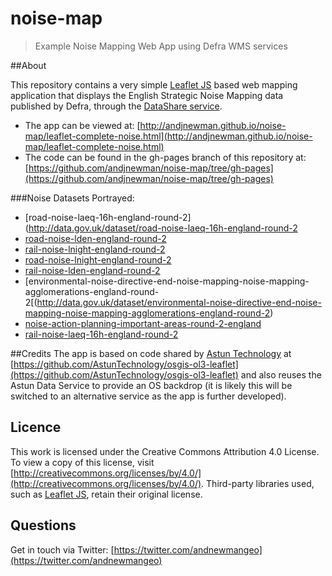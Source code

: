 # noise-map
> Example Noise Mapping Web App using Defra WMS services

##About

This repository contains a very simple [Leaflet JS](http://www.leafletjs.com) based web mapping application that displays the English Strategic Noise Mapping data published by Defra, through the [DataShare service](http://www.geostore.com/environment-agency).

* The app can be viewed at: [http://andjnewman.github.io/noise-map/leaflet-complete-noise.html](http://andjnewman.github.io/noise-map/leaflet-complete-noise.html)
* The code can be found in the gh-pages branch of this repository at: [https://github.com/andjnewman/noise-map/tree/gh-pages](https://github.com/andjnewman/noise-map/tree/gh-pages)

###Noise Datasets Portrayed:
* [road-noise-laeq-16h-england-round-2](http://data.gov.uk/dataset/road-noise-laeq-16h-england-round-2 
* [road-noise-lden-england-round-2](http://data.gov.uk/dataset/road-noise-lden-england-round-2)
* [rail-noise-lnight-england-round-2](http://data.gov.uk/dataset/rail-noise-lnight-england-round-2)
* [road-noise-lnight-england-round-2](http://data.gov.uk/dataset/road-noise-lnight-england-round-2)
* [rail-noise-lden-england-round-2](http://data.gov.uk/dataset/rail-noise-lden-england-round-2)
* [environmental-noise-directive-end-noise-mapping-noise-mapping-agglomerations-england-round-2[(http://data.gov.uk/dataset/environmental-noise-directive-end-noise-mapping-noise-mapping-agglomerations-england-round-2)
* [noise-action-planning-important-areas-round-2-england](http://data.gov.uk/dataset/noise-action-planning-important-areas-round-2-england)
* [rail-noise-laeq-16h-england-round-2](http://data.gov.uk/dataset/rail-noise-laeq-16h-england-round-2)

##Credits
The app is based on code shared by [Astun Technology](https://astuntechnology.com) at [https://github.com/AstunTechnology/osgis-ol3-leaflet](https://github.com/AstunTechnology/osgis-ol3-leaflet) and also reuses the Astun Data Service to provide an OS backdrop (it is likely this will be switched to an alternative service as the app is further developed).

## Licence

This work is licensed under the Creative Commons Attribution 4.0 License. To view a copy of this license, visit [http://creativecommons.org/licenses/by/4.0/](http://creativecommons.org/licenses/by/4.0/). Third-party libraries used, such as [Leaflet JS](http://www.leafletjs.com), retain their original license.

## Questions

Get in touch via Twitter: [https://twitter.com/andnewmangeo](https://twitter.com/andnewmangeo)

